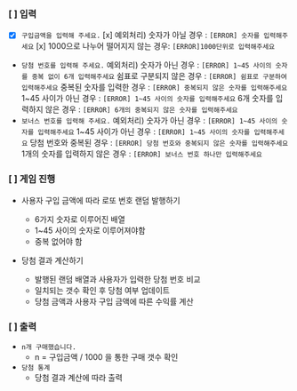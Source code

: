 ### [ ] 입력
- [x] `구입금액을 입력해 주세요.`
    [x] 예외처리) 숫자가 아닐 경우 : `[ERROR] 숫자를 입력해주세요`
          [x] 1000으로 나누어 떨어지지 않는 경우: `[ERROR]1000단위로 입력해주세요`
- `당첨 번호를 입력해 주세요.`
    예외처리) 숫자가 아닌 경우 : `[ERROR] 1~45 사이의 숫자를 중복 없이 6개 입력해주세요`
            쉼표로 구분되지 않은 경우 : `[ERROR] 쉼표로 구분하여 입력해주세요`
            중복된 숫자를 입력한 경우 : `[ERROR] 중복되지 않은 숫자를 입력해주세요`
            1~45 사이가 아닌 경우 : `[ERROR] 1~45 사이의 숫자를 입력해주세요`
            6개 숫자를 입력하지 않은 경우 : `[ERROR] 6개의 중복되지 않은 숫자를 입력해주세요`
- `보너스 번호를 입력해 주세요.`
    예외처리) 숫자가 아닌 경우 : `[ERROR] 1~45 사이의 숫자를 입력해주세요`
            1~45 사이가 아닌 경우 : `[ERROR] 1~45 사이의 숫자를 입력해주세요`
            당첨 번호와 중복된 경우 : `[ERROR] 당첨 번호와 중복되지 않은 숫자를 입력해주세요`
            1개의 숫자를 입력하지 않은 경우 : `[ERROR] 보너스 번호 하나만 입력해주세요`

### [ ] 게임 진행
- 사용자 구입 금액에 따라 로또 번호 랜덤 발행하기
    - 6가지 숫자로 이루어진 배열
    - 1~45 사이의 숫자로 이루어져야함
    - 중복 없어야 함

- 당첨 결과 계산하기
    - 발행된 랜덤 배열과 사용자가 입력한 당첨 번호 비교
    - 일치되는 갯수 확인 후 당첨 여부 업데이트
    - 당첨 금액과 사용자 구입 금액에 따른 수익률 계산

### [ ] 출력
- `n개 구매했습니다.`
    - n = 구입금액 / 1000 을 통한 구매 갯수 확인 
- `당첨 통계`
    - 당첨 결과 계산에 따라 출력
